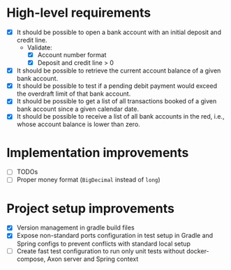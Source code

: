 # High-level requirements
- [x] It should be possible to open a bank account with an initial deposit and credit line.
  - Validate:
    - [x] Account number format
    - [x] Deposit and credit line > 0
- [x] It should be possible to retrieve the current account balance of a given bank account.
- [x] It should be possible to test if a pending debit payment would exceed the overdraft limit of that bank account.
- [x] It should be possible to get a list of all transactions booked of a given bank account since a given calendar date.
- [x] It should be possible to receive a list of all bank accounts in the red, i.e., whose account balance is lower than zero.

# Implementation improvements

- [ ] TODOs
- [ ] Proper money format (`BigDecimal` instead of `long`)

# Project setup improvements
- [x] Version management in gradle build files
- [x] Expose non-standard ports configuration in test setup in Gradle and Spring configs to prevent conflicts with standard local setup
- [ ] Create fast test configuration to run only unit tests without docker-compose, Axon server and Spring context
